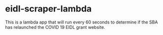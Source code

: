 # eidl-scraper-lambda

This is a lambda app that will run every 60 seconds to determine if the SBA has relaunched the COVID 19 EIDL grant website.